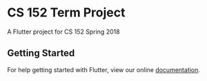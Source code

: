 # CS 152 Term Project

A Flutter project for CS 152 Spring 2018

## Getting Started

For help getting started with Flutter, view our online
[documentation](https://flutter.io/).
